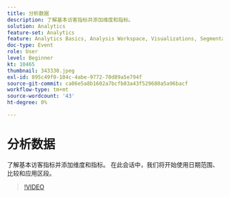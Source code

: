 ```yaml
---
title: 分析数据
description: 了解基本访客指标并添加维度和指标。
solution: Analytics
feature-set: Analytics
feature: Analytics Basics, Analysis Workspace, Visualizations, Segmentation, Metrics
doc-type: Event
role: User
level: Beginner
kt: 10465
thumbnail: 343330.jpeg
exl-id: 895c49f0-104c-4abe-9772-70d89a5e794f
source-git-commit: ca06e5a8b1602a7bcfb83a43f529680a5a96bacf
workflow-type: tm+mt
source-wordcount: '43'
ht-degree: 0%

---
```


# 分析数据

了解基本访客指标并添加维度和指标。 在此会话中，我们将开始使用日期范围、比较和应用区段。

>[!VIDEO](https://video.tv.adobe.com/v/343330/?quality=12&learn=on)
